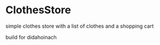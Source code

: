 # ClothesStore

simple clothes store with a list of clothes and a shopping cart

build for didahoinach